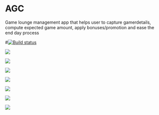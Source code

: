 # AGC 
Game lounge management app that helps user to capture gamerdetails, compute expected game amount, apply bonuses/promotion and ease the end day process

#[![Build status](https://build.appcenter.ms/v0.1/apps/faa40797-0abf-4272-9f55-46154043c20e/branches/master/badge)](https://appcenter.ms)

![](https://github.com/MavsPeterKE/AGC/blob/master/screenshots/agc_1.png)

![](https://github.com/MavsPeterKE/AGC/blob/master/screenshots/agc_2.png)

![](https://github.com/MavsPeterKE/AGC/blob/master/screenshots/agc_3.png)

![](https://github.com/MavsPeterKE/AGC/blob/master/screenshots/agc_4.png)

![](https://github.com/MavsPeterKE/AGC/blob/master/screenshots/agc_5.png)

![](https://github.com/MavsPeterKE/AGC/blob/master/screenshots/agc_6.png)

![](https://github.com/MavsPeterKE/AGC/blob/master/screenshots/agc_7.png)
